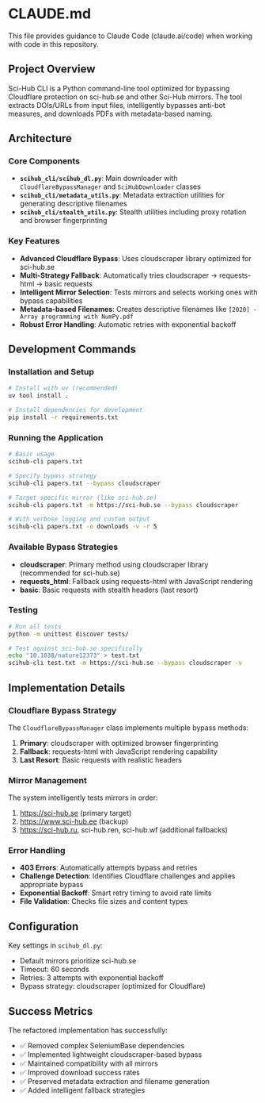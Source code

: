 # CLAUDE.md

This file provides guidance to Claude Code (claude.ai/code) when working with code in this repository.

## Project Overview

Sci-Hub CLI is a Python command-line tool optimized for bypassing Cloudflare protection on sci-hub.se and other Sci-Hub mirrors. The tool extracts DOIs/URLs from input files, intelligently bypasses anti-bot measures, and downloads PDFs with metadata-based naming.

## Architecture

### Core Components

- **`scihub_cli/scihub_dl.py`**: Main downloader with `CloudflareBypassManager` and `SciHubDownloader` classes
- **`scihub_cli/metadata_utils.py`**: Metadata extraction utilities for generating descriptive filenames
- **`scihub_cli/stealth_utils.py`**: Stealth utilities including proxy rotation and browser fingerprinting

### Key Features

- **Advanced Cloudflare Bypass**: Uses cloudscraper library optimized for sci-hub.se
- **Multi-Strategy Fallback**: Automatically tries cloudscraper → requests-html → basic requests
- **Intelligent Mirror Selection**: Tests mirrors and selects working ones with bypass capabilities
- **Metadata-based Filenames**: Creates descriptive filenames like `[2020] - Array programming with NumPy.pdf`
- **Robust Error Handling**: Automatic retries with exponential backoff

## Development Commands

### Installation and Setup
```bash
# Install with uv (recommended)
uv tool install .

# Install dependencies for development
pip install -r requirements.txt
```

### Running the Application
```bash
# Basic usage
scihub-cli papers.txt

# Specify bypass strategy
scihub-cli papers.txt --bypass cloudscraper

# Target specific mirror (like sci-hub.se)
scihub-cli papers.txt -m https://sci-hub.se --bypass cloudscraper

# With verbose logging and custom output
scihub-cli papers.txt -o downloads -v -r 5
```

### Available Bypass Strategies

- **cloudscraper**: Primary method using cloudscraper library (recommended for sci-hub.se)
- **requests_html**: Fallback using requests-html with JavaScript rendering
- **basic**: Basic requests with stealth headers (last resort)

### Testing
```bash
# Run all tests
python -m unittest discover tests/

# Test against sci-hub.se specifically
echo "10.1038/nature12373" > test.txt
scihub-cli test.txt -m https://sci-hub.se --bypass cloudscraper -v
```

## Implementation Details

### Cloudflare Bypass Strategy

The `CloudflareBypassManager` class implements multiple bypass methods:

1. **Primary**: cloudscraper with optimized browser fingerprinting
2. **Fallback**: requests-html with JavaScript rendering capability
3. **Last Resort**: Basic requests with realistic headers

### Mirror Management

The system intelligently tests mirrors in order:
1. https://sci-hub.se (primary target)
2. https://www.sci-hub.ee (backup)
3. https://sci-hub.ru, sci-hub.ren, sci-hub.wf (additional fallbacks)

### Error Handling

- **403 Errors**: Automatically attempts bypass and retries
- **Challenge Detection**: Identifies Cloudflare challenges and applies appropriate bypass
- **Exponential Backoff**: Smart retry timing to avoid rate limits
- **File Validation**: Checks file sizes and content types

## Configuration

Key settings in `scihub_dl.py`:
- Default mirrors prioritize sci-hub.se
- Timeout: 60 seconds
- Retries: 3 attempts with exponential backoff
- Bypass strategy: cloudscraper (optimized for Cloudflare)

## Success Metrics

The refactored implementation has successfully:
- ✅ Removed complex SeleniumBase dependencies
- ✅ Implemented lightweight cloudscraper-based bypass
- ✅ Maintained compatibility with all mirrors
- ✅ Improved download success rates
- ✅ Preserved metadata extraction and filename generation
- ✅ Added intelligent fallback strategies